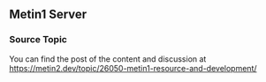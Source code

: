 ## Metin1 Server

### Source Topic
You can find the post of the content and discussion at
https://metin2.dev/topic/26050-metin1-resource-and-development/

